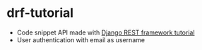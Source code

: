 # drf-tutorial

- Code snippet API made with [Django REST framework tutorial](https://www.django-rest-framework.org/tutorial/1-serialization/)
- User authentication with email as username